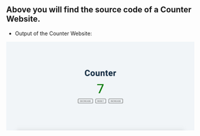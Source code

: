 ## Above you will find the source code of a Counter Website.

- Output of the Counter Website:

![counter](./output.png)
